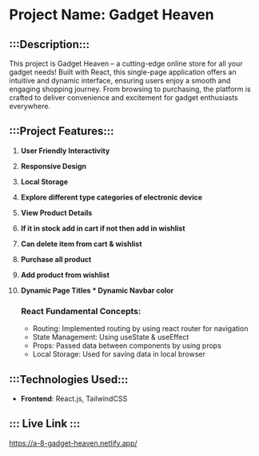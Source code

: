  # Project Name: Gadget Heaven
## :::Description:::
This project is Gadget Heaven – a cutting-edge online store for all your gadget needs! Built with React, this single-page application offers an intuitive and dynamic interface, ensuring users enjoy a smooth and engaging shopping journey. From browsing to purchasing, the platform is crafted to deliver convenience and excitement for gadget enthusiasts everywhere.

## :::Project Features:::
1. **User Friendly Interactivity**
2. **Responsive Design**
3. **Local Storage**
4. **Explore different type categories of electronic device**
5. **View Product Details**
6. **If it in stock add in cart if not then add in wishlist**
7. **Can delete item from cart & wishlist**
8. **Purchase all product**
9. **Add product from wishlist**
10. **Dynamic Page Titles * Dynamic Navbar color**

    ### React Fundamental Concepts:
    - Routing: Implemented routing by using react router for navigation
    - State Management: Using useState & useEffect
    - Props: Passed data between components by using props
    - Local Storage: Used for saving data in local browser
    
         

## :::Technologies Used:::

- **Frontend**: React.js, TailwindCSS



## ::: Live Link :::
 https://a-8-gadget-heaven.netlify.app/

